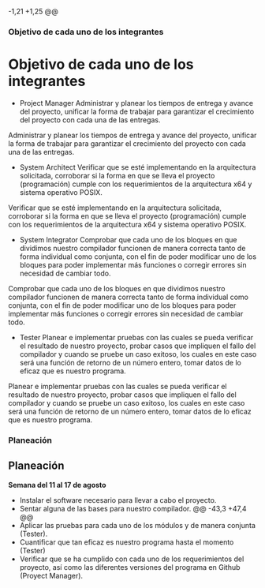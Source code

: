  -1,21 +1,25 @@
### Objetivo de cada uno de los integrantes
# Objetivo de cada uno de los integrantes
-	Project Manager
    Administrar y planear los tiempos de entrega y avance del proyecto, unificar la forma de trabajar para garantizar el crecimiento 
    del proyecto con cada una de las entregas.

Administrar y planear los tiempos de entrega y avance del proyecto, unificar la forma de trabajar para garantizar el crecimiento 
del proyecto con cada una de las entregas.
-	System Architect
    Verificar que se esté implementando en la arquitectura solicitada, corroborar si la forma en que se lleva el proyecto (programación)
    cumple con los requerimientos de la arquitectura x64 y sistema operativo POSIX.

Verificar que se esté implementando en la arquitectura solicitada, corroborar si la forma en que se lleva el proyecto (programación)
cumple con los requerimientos de la arquitectura x64 y sistema operativo POSIX.
-	System Integrator
    Comprobar que cada uno de los bloques en que dividimos nuestro compilador funcionen de manera correcta tanto de forma individual 
    como conjunta, con el fin de poder modificar uno de los bloques para poder implementar más funciones o corregir errores 
    sin necesidad de cambiar todo.

Comprobar que cada uno de los bloques en que dividimos nuestro compilador funcionen de manera correcta tanto de forma individual 
como conjunta, con el fin de poder modificar uno de los bloques para poder implementar más funciones o corregir errores 
sin necesidad de cambiar todo.
-	Tester
    Planear e implementar pruebas con las cuales se pueda verificar el resultado de nuestro proyecto, probar casos que impliquen 
    el fallo del compilador y cuando se pruebe un caso exitoso, los cuales en este caso será una función de retorno de un número entero,
    tomar datos de lo eficaz que es nuestro programa.

Planear e implementar pruebas con las cuales se pueda verificar el resultado de nuestro proyecto, probar casos que impliquen 
el fallo del compilador y cuando se pruebe un caso exitoso, los cuales en este caso será una función de retorno de un número entero,
tomar datos de lo eficaz que es nuestro programa.

### Planeación

## Planeación
**Semana del 11 al 17 de agosto**
-	Instalar el software necesario para llevar a cabo el proyecto.
-	Sentar alguna de las bases para nuestro compilador.
@@ -43,3 +47,4 @@
-	Aplicar las pruebas para cada uno de los módulos y de manera conjunta (Tester).
-	Cuantificar que tan eficaz es nuestro programa hasta el momento (Tester)
-	Verificar que se ha cumplido con cada uno de los requerimientos del proyecto, así como las diferentes versiones del programa en Github (Proyect Manager).

